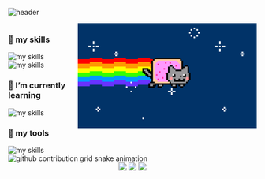 ![header](https://capsule-render.vercel.app/api?type=waving&color=auto&height=300&section=header&text=jiho_seo&fontSize=70)


<div style="display:flex;">
  <div style="flex:left;">
    <h3>🌱 my skills</h3>
    <img alt="my skills" src="https://skillicons.dev/icons?theme=light&perline=8&i=py,django,sqlite" /><br>
    <img alt="my skills" src="https://skillicons.dev/icons?theme=light&perline=8&i=html,css,bootstrap" />
    <h3>🌱 I’m currently learning</h3>
    <img alt="my skills" src="https://skillicons.dev/icons?theme=light&perline=8&i=java,spring,mysql" />
    <h3>🌱 my tools</h3>
    <img alt="my skills" src="https://skillicons.dev/icons?theme=light&perline=8&i=github,gitlab,git,vscode" />
  </div>
    
  <div style="flex:right;">
    <a href="https://timkayhou.com/">
      <img src="https://raw.githubusercontent.com/timkayhou/my-pictures/main/gif/Cat-Nyan-Gif.gif"/>
    </a>
  </div>
 
</div>





<picture>
  <source media="(prefers-color-scheme: dark)" srcset="https://raw.githubusercontent.com/NEU-chaldea/NEU-chaldea/output/github-contribution-grid-snake-dark.svg">
  <source media="(prefers-color-scheme: light)" srcset="https://raw.githubusercontent.com/NEU-chaldea/NEU-chaldea/output/github-contribution-grid-snake.svg">
  <img alt="github contribution grid snake animation" src="https://raw.githubusercontent.com/NEU-chaldea/NEU-chaldea/output/github-contribution-grid-snake.svg">
</picture>


<div align="center">
  <img height="170" src="https://github-readme-stats.vercel.app/api?username=NEU-chaldea&show_icons=true&theme=noctis_minimus"/>
  <img height="170" src="http://mazassumnida.wtf/api/generate_badge?boj=cjsrhd882"/>
  <img height="170" src="https://github-readme-stats.vercel.app/api/top-langs/?username=NEU-chaldea&layout=compact&theme=tokyonight" />
</div>

